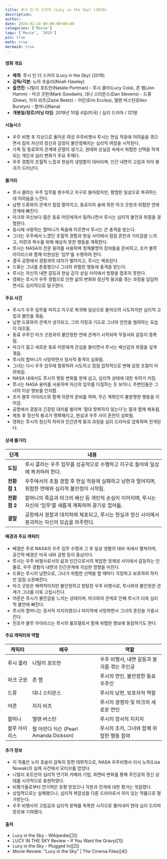 ```yaml
---
title: 루시 인 더 스카이 (Lucy in the Sky) (2019)
description: 
author: 
date: 2020-02-24 00:00:00+00:00
categories: ['Movie']
tags: ['Movie', '2019']
pin: true
math: true
mermaid: true
---
```

#### 영화 개요

- **제목**: 루시 인 더 스카이 (Lucy in the Sky) (2019)  
- **감독/각본**: 노아 호슬리(Noah Hawley)  
- **출연진**: 나탈리 포트만(Natalie Portman) - 루시 콜라(Lucy Cola), 존 햄(Jon Hamm) - 마크 굿윈(Mark Goodwin), 대니 스티븐스(Dan Stevens) - 드류(Drew), 자지 비츠(Zazie Beetz) - 어린(Erin Eccles), 엘렌 버스틴(Ellen Burstyn) - 할머니(Nana)  
- **개봉일/장르/러닝 타임**: 2019년 10월 4일(미국) / 심리 드라마 / 121분  

#### 시놉시스

- 우주 비행 후 지상으로 돌아온 여성 우주비행사 루시는 현실 적응에 어려움을 겪으면서 점차 자신의 정신과 감정이 불안정해지는 심리적 여정을 시작한다.  
- 가족 및 동료와의 관계에 균열이 생기고, 권태와 상실감 속에서 위험한 선택을 하게 되는 개인과 심리 변화가 주요 주제다.  
- 우주 경험의 초월적 느낌과 현실의 냉엄함이 대비되며, 인간 내면의 고립과 자아 붕괴가 드러난다.  

#### 줄거리

- 루시 콜라는 우주 임무를 완수하고 지구로 돌아왔지만, 평범한 일상으로 복귀하는 데 어려움을 느낀다.  
- 남편 드류와의 관계가 점점 멀어지고, 동료이자 술에 취한 마크 굿윈과 위험한 연애 관계에 빠진다.  
- 마크와 자신보다 젊은 동료 어린에게서 밀려나면서 루시는 심리적 불안과 좌절을 경험한다.  
- 동시에 사랑하는 할머니가 죽음에 이르면서 루시는 큰 충격을 받는다.  
- 그녀는 우주에서 느꼈던 초월적 경험과 현실 사이에서 점점 혼란과 거리감을 느끼고, 미련과 복수를 위해 예상치 못한 행동을 계획한다.  
- 루시는 NASA의 전문 용어를 사용하며 정체불명의 장비들을 준비하고, 조카 블루 아이리스와 함께 미완성된 ‘임무’를 수행하려 한다.  
- 결국 공항에서 경찰과의 대치가 벌어지고, 루시는 체포된다.  
- 드류는 그녀를 존중했으나 그녀의 위험한 행동에 충격을 받는다.  
- 루시는 자신의 내면 갈등과 현실 감각 상실 사이에서 방황을 멈추지 못한다.  
- 영화는 루시가 우주 경험으로 인한 삶의 변화와 정신적 붕괴를 겪는 과정을 담담하면서도 심리적으로 탐구한다.  

#### 주요 사건

- 루시가 우주 임무를 마치고 지구로 복귀해 일상으로 돌아오려 시도하지만 심리적 고립과 불안을 겪음.  
- 남편 드류와의 관계가 냉각되고, 그의 걱정과 기도로 그녀의 안전을 염려하는 모습이 대조됨.  
- 동료 우주인 마크 굿윈과의 불안정한 연애 관계가 시작되며 무질서와 갈등이 증폭됨.  
- 마크가 젊고 새로운 동료 어른에게 관심을 돌리면서 루시는 배신감과 좌절을 깊게 겪음.  
- 루시의 할머니가 사망하면서 정서적 충격이 심화됨.  
- 그녀는 다시 우주 임무에 합류하려 시도하고 점점 집착적으로 변해 감정 조절이 어려워짐.  
- NASA 내에서도 루시의 행동 변화를 문제 삼고, 심리적 상태에 대한 우려가 커짐.  
- 루시는 NASA 용어를 사용하며 자신의 임무를 다짐하는 듯 보이나, 주변인들은 그녀의 이상 행보를 인지함.  
- 조카 블루 아이리스와 함께 의문의 준비를 하며, 무슨 계획인지 불분명한 행동을 이어감.  
- 공항에서 경찰과 긴장된 대치를 벌이며 ‘절대 항복하지 않는다’는 말과 함께 체포됨.  
- 체포 후 정신적 붕괴가 명확해지고, 현실과 우주 사이 혼란이 심화됨.  
- 영화는 루시의 정신적 하락과 인간관계 붕괴 과정을 심리 드라마로 압축하며 전개된다.  

#### 상세 줄거리

| **단계**   | **내용**                                                              |
|------------|----------------------------------------------------------------------|
| **도입**   | 루시 콜라는 우주 임무를 성공적으로 수행하고 지구로 돌아와 일상에 복귀하려 한다.                   |
| **전환점 1** | 우주에서의 초월 경험 후 현실 적응에 실패하고 남편과 멀어지며, 위험한 연애와 심리적 불안정이 시작됨.    |
| **전환점 2** | 할머니의 죽음과 마크의 배신 등 개인적 손실이 이어지며, 루시는 자신의 ‘임무’를 새롭게 계획하며 광기로 접어듦. |
| **결말**   | 공항에서 경찰과 대치하며 체포되고, 루시는 현실과 정신 사이에서 붕괴하는 자신의 모습을 마주한다.     |

#### 배경과 주요 캐릭터

- 배경은 주로 NASA의 우주 임무 수행과 그 후 일상 생활의 대비 속에서 펼쳐지며, 공간적 배경은 미국 내와 공항 등이 중심이다.  
- 루시는 우주 비행사로서의 삶과 인간으로서의 복잡한 정체성 사이에서 갈등하는 인물로, 우주 경험이 내면과 인간관계에 극심한 영향을 미친다.  
- 드류는 루시의 남편으로, 그녀가 위험한 선택을 할 때마다 걱정하고 보호하려 하지만 점점 소원해진다.  
- 마크 굿윈은 매력적이지만 불안정하고 방탕한 우주 비행사로, 루시와의 불안정한 관계가 그녀를 더욱 고립시킨다.  
- 어른은 루시가 불안감을 느끼는 상대이며, 마크와의 관계로 인해 루시가 더욱 심리적 불안에 빠진다.  
- 루시의 할머니는 정서적 지지자였으나 마지막에 사망하면서 그녀의 혼란을 가중시킨다.  
- 친조카 블루 아이리스는 루시의 롤모델로서 함께 위험한 행보에 동참하기도 한다.  

#### 주요 캐릭터와 역할

| **캐릭터**  | **배우**           | **역할**                           |
|-------------|--------------------|----------------------------------|
| 루시 콜라   | 나탈리 포트만      | 우주 비행사, 내면 갈등과 붕괴를 겪는 주인공 |
| 마크 굿윈   | 존 햄              | 루시의 연인, 불안정한 동료 우주인     |
| 드류        | 대니 스티븐스      | 루시의 남편, 보호자적 역할            |
| 어른        | 자지 비츠          | 루시의 경쟁자 및 마크의 새로운 연인   |
| 할머니      | 엘렌 버스틴        | 루시의 정서적 지지자                |
| 블루 아이리스 | 펄 아만다 딕슨 (Pearl Amanda Dickson) | 루시의 조카, 그녀와 함께 위험한 행동 참여 |

#### 추가 정보

- 이 작품은 노아 호슬리 감독의 장편 데뷔작으로, NASA 우주비행사 리사 노왁(Lisa Nowak)의 실제 사건에서 모티브를 얻었다.  
- 나탈리 포트만의 심리적 연기와 카메라 기법, 화면비 변화를 통해 주인공의 정신 상태를 시각적으로 표현하였다.  
- 비평가들로부터 연기력은 호평 받았으나 각본과 전개에 대한 평가는 엇갈렸다.  
- 상업적으로는 실패했으나, 심리적 복잡성을 다룬 드라마로서 의미 있는 작품으로 평가받는다.  
- 우주 비행사의 고립감과 심리적 문제를 독특한 시각으로 풀어내어 현대 심리 드라마 장르에 기여했다.  

#### 출처

- Lucy in the Sky - Wikipedia([3])  
- LUCY IN THE SKY Review – If You Want the Gravy([1])  
- Lucy in the Sky - Plugged In([2])  
- Movie Review: "Lucy in the Sky" | The Cinema Files([4])
